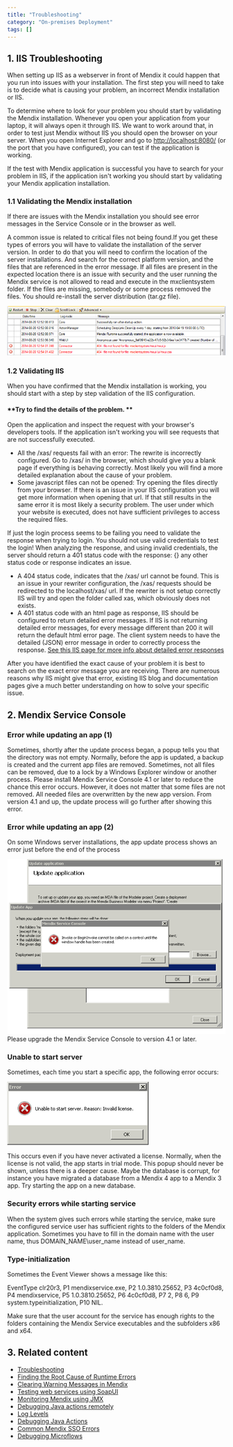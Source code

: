 ```yaml
---
title: "Troubleshooting"
category: "On-premises Deployment"
tags: []
---
```

## 1. IIS Troubleshooting

When setting up IIS as a webserver in front of Mendix it could happen that you run into issues with your installation.
The first step you will need to take is to decide what is causing your problem, an incorrect Mendix installation or IIS.

To determine where to look for your problem you should start by validating the Mendix installation. Whenever you open your application from your laptop, it will always open it through IIS. We want to work around that, in order to test just Mendix without IIS you should open the browser on your server. 
When you open Internet Explorer and go to [http://localhost:8080/](http://localhost:8080/) (or the port that you have configured), you can test if the application is working.

If the test with Mendix application is successful you have to search for your problem in IIS, if the application isn't working you should start by validating your Mendix application installation.

### 1.1 Validating the Mendix installation

If there are issues with the Mendix installation you should see error messages in the Service Console or in the browser as well.

A common issue is related to critical files not being found.If you get these types of errors you will have to validate the installation of the server version. In order to do that you will need to confirm the location of the server installations. And search for the correct platform version, and the files that are referenced in the error message. If all files are present in the expected location there is an issue with security and the user running the Mendix service is not allowed to read and execute in the mxclientsystem folder. If the files are missing, somebody or some process removed the files. You should re-install the server distribution (tar.gz file).

![](attachments/18448664/18580723.png)

### 1.2 Validating IIS

When you have confirmed that the Mendix installation is working, you should start with a step by step validation of the IIS configuration.

#### **Try to find the details of the problem. **

Open the application and inspect the request with your browser's developers tools. If the application isn't working you will see requests that are not successfully executed.

*   All the /xas/ requests fail with an error:   The rewrite is incorrectly configured.    Go to /xas/ in the browser, which should give you a blank page if everything is behaving correctly. Most likely you will find a more detailed explanation about the cause of your problem. 
*   Some javascript files can not be opened:   Try opening the files directly from your browser. If there is an issue in your IIS configuration you will get more information when opening that url. If that still results in the same error it is most likely a security problem. The user under which your website is executed, does not have sufficient privileges to access the required files. 

If just the login process seems to be failing you need to validate the response when trying to login. You should not use valid credentials to test the login! When analyzing the response, and using invalid credentials, the server should return a 401 status code with the response: {}  any other status code or response indicates an issue.

*   A 404 status code, indicates that the /xas/ url cannot be found. This is an issue in your rewriter configuration, the /xas/ requests should be redirected to the localhost/xas/ url. If the rewriter is not setup correctly IIS will try and open the folder called xas, which obviously does not exists. 
*   A 401 status code with an html page as response,    IIS should be configured to return detailed error messages. If IIS is not returning detailed error messages, for every message different than 200 it will return the default html error page. The client system needs to have the detailed (JSON) error message in order to correctly process the response. [See this IIS page for more info about detailed error responses](https://esus1.mendixcloud.com/index.html#mce_temp_url#) 

After you have identified the exact cause of your problem it is best to search on the exact error message you are receiving. There are numerous reasons why IIS might give that error, existing IIS blog and documentation pages give a much better understanding on how to solve your specific issue. 

## 2\. Mendix Service Console

### Error while updating an app (1)
Sometimes, shortly after the update process began, a popup tells you that the directory was not empty. Normally, before the app is updated, a backup is created and the current app files are removed. Sometimes, not all files can be removed, due to a lock by a Windows Explorer window or another process. Please install Mendix Service Console 4.1 or later to reduce the chance this error occurs.
However, it does not matter that some files are not removed. All needed files are overwritten by the new app version. From version 4.1 and up, the update process will go further after showing this error.

### Error while updating an app (2)
On some Windows server installations, the app update process shows an error just before the end of the process

![](attachments/18448664/18580725.png)
Please upgrade the Mendix Service Console to version 4.1 or later.

### Unable to start server
Sometimes, each time you start a specific app, the following error occurs:

![](attachments/18448664/18580724.png)

This occurs even if you have never activated a license. Normally, when the license is not valid, the app starts in trial mode. This popup should never be shown, unless there is a deeper cause. Maybe the database is corrupt, for instance you have migrated a database from a Mendix 4 app to a Mendix 3 app. Try starting the app on a new database.

### Security errors while starting service
When the system gives such errors while starting the service, make sure the configured service user has sufficient rights to the folders of the Mendix application. Sometimes you have to fill in the domain name with the user name, thus DOMAIN_NAME\user_name instead of user_name.

### Type-initialization
Sometimes the Event Viewer shows a message like this:

EventType clr20r3, P1 mendixservice.exe, P2 1.0.3810.25652, P3 4c0cf0d8, P4 mendixservice, P5 1.0.3810.25652, P6 4c0cf0d8, P7 2, P8 6, P9 system.typeinitialization, P10 NIL.

Make sure that the user account for the service has enough rights to the folders containing the Mendix Service executables and the subfolders x86 and x64.

## 3\. Related content

*   [Troubleshooting](Troubleshooting)
*   [Finding the Root Cause of Runtime Errors](Finding+the+Root+Cause+of+Runtime+Errors)
*   [Clearing Warning Messages in Mendix](Clear+Warning+Messages)
*   [Testing web services using SoapUI](Testing+web+services+using+SoapUI)
*   [Monitoring Mendix using JMX](Monitoring+Mendix+using+JMX)
*   [Debugging Java actions remotely](Debug+Java+Actions+Remotely)
*   [Log Levels](Log+Levels)
*   [Debugging Java Actions](Debug+Java+Actions)
*   [Common Mendix SSO Errors](Handle+Common+Mendix+SSO+Errors)
*   [Debugging Microflows](Debug+Microflows)
